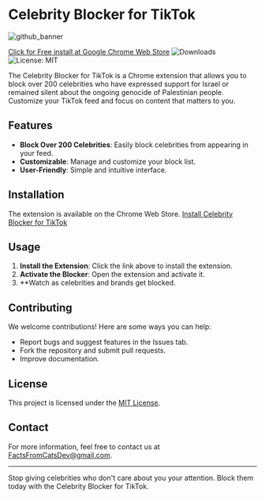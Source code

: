 # Celebrity Blocker for TikTok

![github_banner](https://github.com/FactsFromCats/tiktok_celebrity_blocker/assets/169418602/44609ef4-6d12-41c5-b885-8f2555066d28)

[Click for Free install at Google Chrome Web Store](https://chromewebstore.google.com/detail/tiktok-celebrity-blocker/gjlpoampikdnneonedjjgofgcgihkpoo)
![Downloads](https://img.shields.io/chrome-web-store/d/gjlpoampikdnneonedjjgofgcgihkpoo) ![License: MIT](https://img.shields.io/badge/License-MIT-yellow.svg)

The Celebrity Blocker for TikTok is a Chrome extension that allows you to block over 200 celebrities who have expressed support for Israel or remained silent about the ongoing genocide of Palestinian people. Customize your TikTok feed and focus on content that matters to you.

## Features

- **Block Over 200 Celebrities**: Easily block celebrities from appearing in your feed.
- **Customizable**: Manage and customize your block list.
- **User-Friendly**: Simple and intuitive interface.

## Installation

The extension is available on the Chrome Web Store. [Install Celebrity Blocker for TikTok](https://chromewebstore.google.com/detail/tiktok-celebrity-blocker/gjlpoampikdnneonedjjgofgcgihkpoo)

## Usage

1. **Install the Extension**: Click the link above to install the extension.
2. **Activate the Blocker**: Open the extension and activate it.
3. **Watch as celebrities and brands get blocked.

## Contributing

We welcome contributions! Here are some ways you can help:
- Report bugs and suggest features in the Issues tab.
- Fork the repository and submit pull requests.
- Improve documentation.

## License

This project is licensed under the [MIT License](LICENSE.txt).

## Contact

For more information, feel free to contact us at [FactsFromCatsDev@gmail.com](mailto:FactsFromCatsDev@gmail.com).

---

Stop giving celebrities who don't care about you your attention. Block them today with the Celebrity Blocker for TikTok.
